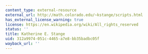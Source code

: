 ```yaml
---
content_type: external-resource
external_url: http://math.colorado.edu/~kstange/scripts.html
has_external_license_warning: true
license: https://en.wikipedia.org/wiki/All_rights_reserved
status: ''
title: Katherine E. Stange
uid: 312a9974-051c-4465-a7e8-bb35badbc05f
wayback_url: ''
---
```

